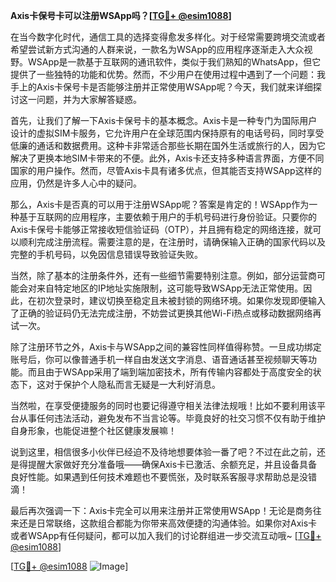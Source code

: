**Axis卡保号卡可以注册WSApp吗？[[TG💪+ @esim1088](https://t.me/s/esim1088)]**

在当今数字化时代，通信工具的选择变得愈发多样化。对于经常需要跨境交流或者希望尝试新方式沟通的人群来说，一款名为WSApp的应用程序逐渐走入大众视野。WSApp是一款基于互联网的通讯软件，类似于我们熟知的WhatsApp，但它提供了一些独特的功能和优势。然而，不少用户在使用过程中遇到了一个问题：我手上的Axis卡保号卡是否能够注册并正常使用WSApp呢？今天，我们就来详细探讨这一问题，并为大家解答疑惑。

首先，让我们了解一下Axis卡保号卡的基本概念。Axis卡是一种专门为国际用户设计的虚拟SIM卡服务，它允许用户在全球范围内保持原有的电话号码，同时享受低廉的通话和数据费用。这种卡非常适合那些长期在国外生活或旅行的人，因为它解决了更换本地SIM卡带来的不便。此外，Axis卡还支持多种语言界面，方便不同国家的用户操作。然而，尽管Axis卡具有诸多优点，但其能否支持WSApp这样的应用，仍然是许多人心中的疑问。

那么，Axis卡是否真的可以用于注册WSApp呢？答案是肯定的！WSApp作为一种基于互联网的应用程序，主要依赖于用户的手机号码进行身份验证。只要你的Axis卡保号卡能够正常接收短信验证码（OTP），并且拥有稳定的网络连接，就可以顺利完成注册流程。需要注意的是，在注册时，请确保输入正确的国家代码以及完整的手机号码，以免因信息错误导致验证失败。

当然，除了基本的注册条件外，还有一些细节需要特别注意。例如，部分运营商可能会对来自特定地区的IP地址实施限制，这可能导致WSApp无法正常使用。因此，在初次登录时，建议切换至稳定且未被封锁的网络环境。如果你发现即便输入了正确的验证码仍无法完成注册，不妨尝试更换其他Wi-Fi热点或移动数据网络再试一次。

除了注册环节之外，Axis卡与WSApp之间的兼容性同样值得称赞。一旦成功绑定账号后，你可以像普通手机一样自由发送文字消息、语音通话甚至视频聊天等功能。而且由于WSApp采用了端到端加密技术，所有传输内容都处于高度安全的状态下，这对于保护个人隐私而言无疑是一大利好消息。

当然啦，在享受便捷服务的同时也要记得遵守相关法律法规哦！比如不要利用该平台从事任何违法活动，避免发布不当言论等。毕竟良好的社交习惯不仅有助于维护自身形象，也能促进整个社区健康发展嘛！

说到这里，相信很多小伙伴已经迫不及待地想要体验一番了吧？不过在此之前，还是得提醒大家做好充分准备哦——确保Axis卡已激活、余额充足，并且设备具备良好性能。如果遇到任何技术难题也不要慌张，及时联系客服寻求帮助总是没错滴！

最后再次强调一下：Axis卡完全可以用来注册并正常使用WSApp！无论是商务往来还是日常联络，这款组合都能为你带来高效便捷的沟通体验。如果你对Axis卡或者WSApp有任何疑问，都可以加入我们的讨论群组进一步交流互动哦~ [[TG💪+ @esim1088](https://t.me/s/esim1088)]

[[TG💪+ @esim1088](https://t.me/s/esim1088) ![Image](https://i.postimg.cc/4NQfJmqS/Snipaste-2025-05-13-00-14-12.png)]